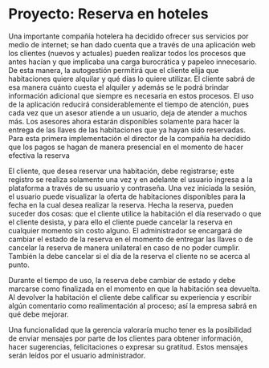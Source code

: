 # Proyecto: Reserva en hoteles

Una importante compañía hotelera ha decidido ofrecer sus servicios por medio de internet; se han
dado cuenta que a través de una aplicación web los clientes (nuevos y actuales) pueden realizar
todos los procesos que antes hacían y que implicaba una carga burocrática y papeleo innecesario.
De esta manera, la autogestión permitirá que el cliente elija que habitaciones quiere alquilar y qué
días lo quiere utilizar. El cliente sabrá de esa manera cuánto cuesta el alquiler y además se le
podrá brindar información adicional que  siempre  es necesaria  en  estos procesos. El uso de  la
aplicación   reducirá   considerablemente   el   tiempo   de   atención,   pues   cada   vez   que   un   asesor
atiende  a   un  usuario,  deja   de  atender  a   muchos más.  Los   asesores  ahora  estarán  disponibles
solamente para hacer la entrega de las llaves de las habitaciones que ya hayan sido reservadas.
Para esta primera implementación el director de la compañía ha decidido que los pagos se hagan
de manera presencial en el momento de hacer efectiva la reserva

El cliente, que desea reservar una habitación, debe registrarse; este registro se realiza solamente
una vez y en adelante el usuario ingresa a la plataforma a través de su usuario y contraseña. Una
vez iniciada  la sesión, el usuario puede  visualizar la  oferta  de habitaciones disponibles para  la
fecha en la cual desea realizar la reserva. Hecha la reserva, pueden suceder dos cosas: que el
cliente utilice la habitación el día reservado o que el cliente desista, y para ello el cliente puede
cancelar   la  reserva   en  cualquier  momento  sin  costo  alguno.  El  administrador  se  encargará  de
cambiar el estado de la reserva en el momento de entregar las llaves o de cancelar la reserva de
manera unilateral en caso de no poder cumplir. También la debe cancelar si el día de la reserva el
cliente no se acerca al punto.

Durante el tiempo de uso, la reserva debe cambiar de estado y debe marcarse como finalizada en
el momento en que la habitación sea devuelta. Al devolver la habitación el cliente debe calificar su
experiencia y escribir algún comentario como realimentación al proceso; así la empresa sabrá en
qué debe mejorar.

Una funcionalidad que la gerencia valoraría mucho tener es la posibilidad de enviar mensajes por
parte de los clientes para obtener información, hacer sugerencias, felicitaciones o expresar su
gratitud. Estos mensajes serán leídos por el usuario administrador.